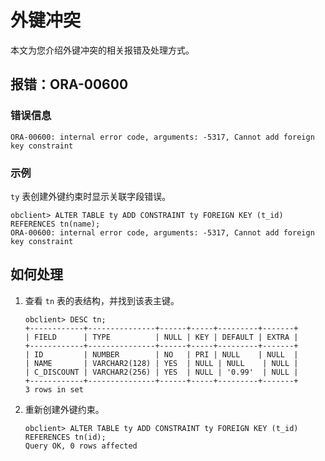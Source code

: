 外键冲突 
=========================

本文为您介绍外键冲突的相关报错及处理方式。

报错：ORA-00600 
---------------------------------

### 错误信息 

```unknow
ORA-00600: internal error code, arguments: -5317, Cannot add foreign key constraint
```



### 示例 

`ty` 表创建外键约束时显示关联字段错误。

```unknow
obclient> ALTER TABLE ty ADD CONSTRAINT ty FOREIGN KEY (t_id) REFERENCES tn(name);
ORA-00600: internal error code, arguments: -5317, Cannot add foreign key constraint
```



如何处理 
-------------------------

1. 查看 `tn` 表的表结构，并找到该表主键。

   ```unknow
   obclient> DESC tn;
   +------------+---------------+------+-----+---------+-------+
   | FIELD      | TYPE          | NULL | KEY | DEFAULT | EXTRA |
   +------------+---------------+------+-----+---------+-------+
   | ID         | NUMBER        | NO   | PRI | NULL    | NULL  |
   | NAME       | VARCHAR2(128) | YES  | NULL | NULL    | NULL |
   | C_DISCOUNT | VARCHAR2(256) | YES  | NULL | '0.99'  | NULL |
   +------------+---------------+------+-----+---------+-------+
   3 rows in set
   ```

   

2. 重新创建外键约束。

   ```unknow
   obclient> ALTER TABLE ty ADD CONSTRAINT ty FOREIGN KEY (t_id) REFERENCES tn(id);
   Query OK, 0 rows affected
   ```

   



